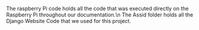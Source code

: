 The raspberry Pi code holds all the code that was executed directly on the Raspberry Pi throughout our documentation.\n
The Assid folder holds all the Django Website Code that we used for this project.
